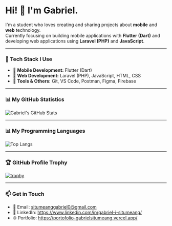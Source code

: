 # Hi! 👋 I'm Gabriel.

I'm a student who loves creating and sharing projects about **mobile** and **web** technology.  
Currently focusing on building mobile applications with **Flutter (Dart)** and developing web applications using **Laravel (PHP)** and **JavaScript**.

---

### 🚀 Tech Stack I Use
- 🔹 **Mobile Development:** Flutter (Dart)
- 🔹 **Web Development:** Laravel (PHP), JavaScript, HTML, CSS
- 🔹 **Tools & Others:** Git, VS Code, Postman, Figma, Firebase

---

### 📊 My GitHub Statistics
![Gabriel's GitHub Stats](https://github-readme-stats.vercel.app/api?username=GabrielSitumeang&show_icons=true&theme=dark&rank_icon=github&hide_title=true)

---

### 📊 My Programming Languages

![Top Langs](https://github-readme-stats.vercel.app/api/top-langs/?username=GabrielSitumeang&layout=compact&theme=dark&langs_count=8)


---

### 🏆 GitHub Profile Trophy
[![trophy](https://github-profile-trophy.vercel.app/?username=GabrielSitumeang&theme=onedark&row=1)](https://github.com/ryo-ma/github-profile-trophy)

---

### 📫 Get in Touch
- 📧 Email: situmeanggabriel0@gmail.com
- 💼 LinkedIn: https://www.linkedin.com/in/gabriel-i-situmeang/
- 🌐 Portfolio: https://portofolio-gabrielsitumeang.vercel.app/

